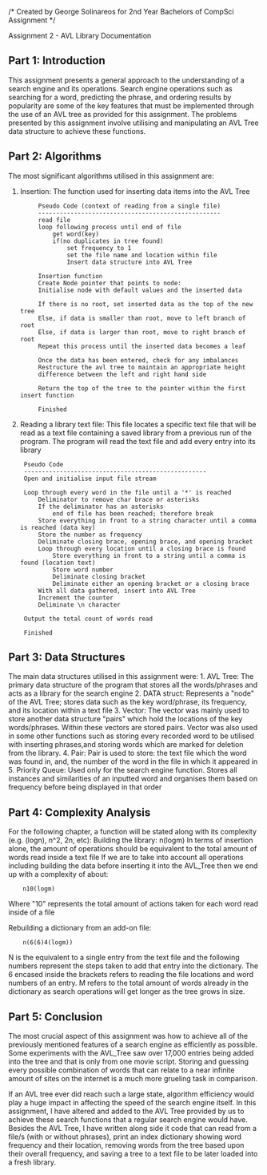 /*  Created by George Solinareos 
for 2nd Year Bachelors of CompSci Assignment */

Assignment 2 - AVL Library 
Documentation

Part 1: Introduction
--------------------
This assignment presents a general approach to the understanding of a search engine and its operations. Search engine operations
such as searching for a word, predicting the phrase, and ordering results by popularity are some of the key features that must be implemented through
the use of an AVL tree as provided for this assignment. The problems presented by this assignment involve utilising and manipulating an AVL Tree data
structure to achieve these functions.

Part 2: Algorithms
------------------
The most significant algorithms utilised in this assignment are:
1. Insertion: The function used for inserting data items into the AVL Tree
 
			Pseudo Code (context of reading from a single file)
			---------------------------------------------------
			read file
			loop following process until end of file
				get word(key)
				if(no duplicates in tree found)
					set frequency to 1
					set the file name and location within file
					Insert data structure into AVL Tree

			Insertion function
			Create Node pointer that points to node:
			Initialise node with default values and the inserted data

			If there is no root, set inserted data as the top of the new tree
			Else, if data is smaller than root, move to left branch of root
			Else, if data is larger than root, move to right branch of root
			Repeat this process until the inserted data becomes a leaf

			Once the data has been entered, check for any imbalances
			Restructure the avl tree to maintain an appropriate height
			difference between the left and right hand side

			Return the top of the tree to the pointer within the first insert function

			Finished

2. Reading a library text file: This file locates a specific text file that will
	be read as a text file containing a saved library from a previous run of the
	program. The program will read the text file and add every entry into its library

		Pseudo Code
		---------------------------------------------------
		Open and initialise input file stream

		Loop through every word in the file until a '*' is reached
			Deliminator to remove char brace or asterisks
			If the deliminator has an asterisks
				end of file has been reached; therefore break
			Store everything in front to a string character until a comma is reached (data key)
			Store the number as frequency
			Deliminate closing brace, opening brace, and opening bracket
			Loop through every location until a closing brace is found
				Store everything in front to a string until a comma is found (location text)
				Store word number
				Deliminate closing bracket
				Deliminate either an opening bracket or a closing brace
			With all data gathered, insert into AVL Tree
			Increment the counter
			Deliminate \n character

		Output the total count of words read

		Finished

Part 3: Data Structures
-----------------------
The main data structures utilised in this assignment were:
	1. AVL Tree:		The primary data structure of the program that stores all the words/phrases and acts as a library for the search engine
	2. DATA struct:		Represents a "node" of the AVL Tree; stores data such as the key word/phrase, its frequency, and its location within a text file
	3. Vector:			The vector was mainly used to store another data structure "pairs" which hold the locations of the key words/phrases. 
							Within these vectors are stored pairs. Vector was also used in some other functions such as storing every recorded 
							word to be utilised with inserting phrases,and storing words which are marked for deletion from the library.
	4. Pair:			Pair is used to store: the text file which the word was found in, and, the number of the word in the file in which it appeared in
	5. Priority Queue:	Used only for the search engine function. Stores all instances and similarities of an inputted word and organises them based on
							frequency before being displayed in that order

Part 4: Complexity Analysis
---------------------------
For the following chapter, a function will be stated along with its complexity (e.g. (logn), n^2, 2n, etc):
	Building the library:	n(logm)
		In terms of insertion alone, the amount of operations should be equivalent to the total amount of words read inside a text file
		If we are to take into account all operations including building the data before inserting it into the AVL_Tree then we end up with a
		complexity of about:
  
  		n10(logm)
	 
Where "10" represents the total amount of actions taken for each word read inside of a file

Rebuilding a dictionary from an add-on file:	
			
   		n(6(6)4(logm))

N is the equivalent to a single entry from the text file and the following numbers represent the steps taken to add that
		entry into the dictionary. The 6 encased inside the brackets refers to reading the file locations and word numbers of an entry.
		M refers to the total amount of words already in the dictionary as search operations will get longer as the tree grows in size.

Part 5: Conclusion
------------------
The most crucial aspect of this assignment was how to achieve all of the previously mentioned features of a search engine as efficiently as possible.
Some experiments with the AVL_Tree saw over 17,000 entries being added into the tree and that is only from one movie script. Storing and guessing every possible
combination of words that can relate to a near infinite amount of sites on the internet is a much more grueling task in comparison.

If an AVL tree ever did reach such a large state, algorithm efficiency would play a huge impact in affecting the speed of the search engine itself. In this assignment,
I have altered and added to the AVL Tree provided by us to achieve these search functions that a regular search engine would have. Besides the AVL Tree, I have written
along side it code that can read from a file/s (with or without phrases), print an index dictionary showing word frequency and their location, removing words from the
tree based upon their overall frequency, and saving a tree to a text file to be later loaded into a fresh library.
